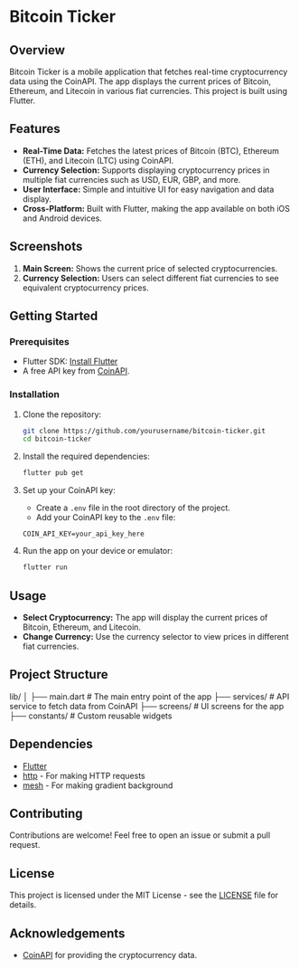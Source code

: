 # Bitcoin Ticker

## Overview
Bitcoin Ticker is a mobile application that fetches real-time cryptocurrency data using the CoinAPI. The app displays the current prices of Bitcoin, Ethereum, and Litecoin in various fiat currencies. This project is built using Flutter.

## Features
- **Real-Time Data:** Fetches the latest prices of Bitcoin (BTC), Ethereum (ETH), and Litecoin (LTC) using CoinAPI.
- **Currency Selection:** Supports displaying cryptocurrency prices in multiple fiat currencies such as USD, EUR, GBP, and more.
- **User Interface:** Simple and intuitive UI for easy navigation and data display.
- **Cross-Platform:** Built with Flutter, making the app available on both iOS and Android devices.

## Screenshots
<!-- Add screenshots of your app here -->
1. **Main Screen:** Shows the current price of selected cryptocurrencies.
2. **Currency Selection:** Users can select different fiat currencies to see equivalent cryptocurrency prices.

## Getting Started

### Prerequisites
- Flutter SDK: [Install Flutter](https://flutter.dev/docs/get-started/install) 
- A free API key from [CoinAPI](https://www.coinapi.io/pricing).

### Installation

1. Clone the repository:
    ```bash
    git clone https://github.com/yourusername/bitcoin-ticker.git
    cd bitcoin-ticker
    ```

2. Install the required dependencies:
    ```bash
    flutter pub get
    ```

3. Set up your CoinAPI key:
    - Create a `.env` file in the root directory of the project.
    - Add your CoinAPI key to the `.env` file:
    ```env
    COIN_API_KEY=your_api_key_here
    ```

4. Run the app on your device or emulator:
    ```bash
    flutter run
    ```

## Usage
- **Select Cryptocurrency:** The app will display the current prices of Bitcoin, Ethereum, and Litecoin.
- **Change Currency:** Use the currency selector to view prices in different fiat currencies.

## Project Structure
lib/
│
├── main.dart # The main entry point of the app
├── services/ # API service to fetch data from CoinAPI
├── screens/ # UI screens for the app
├── constants/ # Custom reusable widgets



## Dependencies
- [Flutter](https://flutter.dev/)
- [http](https://pub.dev/packages/http) - For making HTTP requests
- [mesh](https://pub.dev/packages/mesh) - For making gradient background

## Contributing
Contributions are welcome! Feel free to open an issue or submit a pull request.

## License
This project is licensed under the MIT License - see the [LICENSE](LICENSE) file for details.

## Acknowledgements
- [CoinAPI](https://www.coinapi.io/) for providing the cryptocurrency data.

